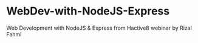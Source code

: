 # WebDev-with-NodeJS-Express
Web Development with NodeJS &amp; Express from Hactive8 webinar by Rizal Fahmi
